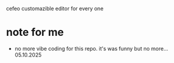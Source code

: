 cefeo customazible editor for every one


# note for me 
- no more vibe coding for this repo. it's was funny but no more... 05.10.2025
